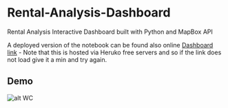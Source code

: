 # Rental-Analysis-Dashboard

Rental Analysis Interactive Dashboard built with Python and MapBox API

A deployed version of the notebook can be found also online [Dashboard link](https://rentaldashboard.herokuapp.com/app) - Note that this is hosted via Heruko free servers and so if the link does not load give it a min and try again.

## Demo

![alt WC](imgs/demo.gif)
